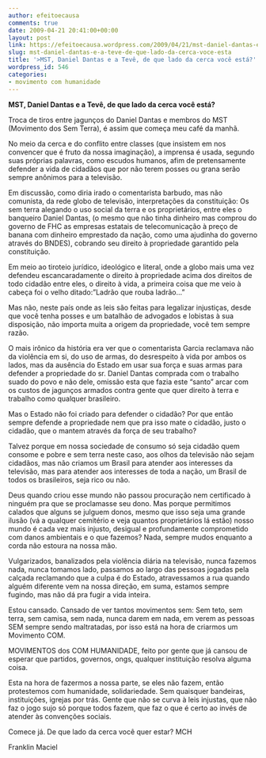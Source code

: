 ```yaml
---
author: efeitoecausa
comments: true
date: 2009-04-21 20:41:00+00:00
layout: post
link: https://efeitoecausa.wordpress.com/2009/04/21/mst-daniel-dantas-e-a-teve-de-que-lado-da-cerca-voce-esta/
slug: mst-daniel-dantas-e-a-teve-de-que-lado-da-cerca-voce-esta
title: '>MST, Daniel Dantas e a Tevê, de que lado da cerca você está?'
wordpress_id: 546
categories:
- movimento com humanidade
---
```


> 	 	 

**MST, Daniel Dantas e a Tevê, de que lado da cerca você está?**


  


Troca de tiros entre jagunços do Daniel Dantas e membros do MST (Movimento dos Sem Terra), é assim que começa meu café da manhã.

No meio da cerca e do conflito entre classes (que insistem em nos convencer que é fruto da nossa imaginação), a imprensa é usada, segundo suas próprias palavras, como escudos humanos, afim de pretensamente defender a vida de cidadãos que por não terem posses ou grana serão sempre anônimos para a televisão.


  


Em discussão, como diria irado o comentarista barbudo, mas não comunista, da rede globo de televisão, interpretações da constituição: Os sem terra alegando o uso social da terra e os proprietários, entre eles o banqueiro Daniel Dantas, (o mesmo que não tinha dinheiro mas comprou do governo de FHC as empresas estatais de telecomunicação à preço de banana  com dinheiro emprestado da nação, como uma ajudinha do governo através do BNDES), cobrando seu direito à propriedade garantido pela constituição.


  


Em meio ao tiroteio jurídico, ideológico e literal, onde a globo mais uma vez defendeu escancaradamente o direito à propriedade acima dos direitos de todo cidadão entre eles, o direito à vida, a primeira coisa que me veio à cabeça foi o velho ditado:”Ladrão que rouba ladrão...”


  


Mas não, neste país onde as leis são feitas para legalizar injustiças, desde que você tenha posses e um batalhão de advogados e lobistas à sua disposição, não importa muita a origem da propriedade, você tem sempre razão.


  


O mais irônico da história era ver que o comentarista Garcia reclamava não da violência em si, do uso de armas, do desrespeito à vida por ambos os lados, mas da ausência do Estado em usar sua força e suas armas para defender a propriedade do sr. Daniel Dantas comprada com o trabalho suado do povo e não dele, omissão esta que fazia este “santo” arcar com os custos de jagunços armados contra gente que quer direito à terra e trabalho como qualquer brasileiro.


  


Mas o Estado não foi criado para defender o cidadão? Por que então sempre defende a propriedade nem que pra isso mate o cidadão, justo o cidadão, que o mantem através da força de seu trabalho?


  


Talvez porque em nossa sociedade de consumo só seja cidadão quem consome e pobre e sem terra neste caso, aos olhos da televisão não sejam cidadãos, mas não criamos um Brasil para atender aos interesses da televisão, mas para atender aos interesses de toda a nação, um Brasil de todos os brasileiros, seja rico ou não.


  


Deus quando criou esse mundo não passou procuração nem certificado à ninguém pra que se proclamasse seu dono. Mas porque permitimos calados que alguns se julguem donos, mesmo que isso seja uma grande ilusão (vá a qualquer cemitério e veja quantos proprietários lá estão) nosso mundo é cada vez mais injusto, desigual e profundamente comprometido com danos ambientais e o que fazemos? Nada, sempre mudos enquanto a corda não estoura na nossa mão.


  


Vulgarizados, banalizados pela violência diária na televisão, nunca fazemos nada, nunca tomamos lado, passamos ao largo das pessoas jogadas pela calçada reclamando que a culpa é do Estado, atravessamos a rua quando alguém diferente vem na nossa direção, em suma, estamos sempre fugindo, mas não dá pra fugir a vida inteira.


  


Estou cansado. Cansado de ver tantos movimentos sem: Sem teto, sem terra, sem camisa, sem nada, nunca darem em nada, em verem as pessoas SEM sempre sendo maltratadas, por isso está na hora de criarmos um Movimento COM.


  


MOVIMENTOS dos COM HUMANIDADE, feito por gente que já cansou de esperar que partidos, governos, ongs, qualquer instituição resolva alguma coisa.

Esta na hora de fazermos a nossa parte, se eles não fazem, então protestemos com humanidade, solidariedade. Sem quaisquer bandeiras, instituições, igrejas por trás. Gente que não se curva à leis injustas, que não faz o jogo sujo só porque todos fazem, que faz o que é certo ao invés de atender às convenções sociais.


  


Comece já. De que lado da cerca você quer estar? MCH


  


Franklin Maciel
